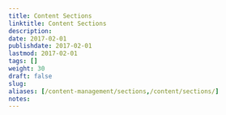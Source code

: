 ```yaml
---
title: Content Sections
linktitle: Content Sections
description:
date: 2017-02-01
publishdate: 2017-02-01
lastmod: 2017-02-01
tags: []
weight: 30
draft: false
slug:
aliases: [/content-management/sections,/content/sections/]
notes:
---
```



